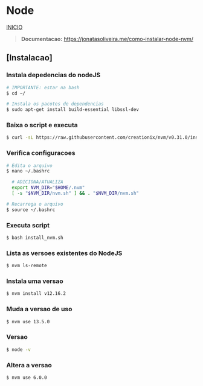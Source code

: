 # Node

[INICIO](../README.md)

> **Documentacao:** https://jonatasoliveira.me/como-instalar-node-nvm/

## [Instalacao]

### Instala depedencias do nodeJS

```bash
# IMPORTANTE: estar na bash
$ cd ~/

# Instala os pacotes de dependencias
$ sudo apt-get install build-essential libssl-dev
```

### Baixa o script e executa

```bash
$ curl -sL https://raw.githubusercontent.com/creationix/nvm/v0.31.0/install.sh -o install_nvm.sh
```

### Verifica configuracoes

```bash
# Edita o arquivo
$ nano ~/.bashrc

  # ADICIONA/ATUALIZA
  export NVM_DIR="$HOME/.nvm"
  [ -s "$NVM_DIR/nvm.sh" ] && . "$NVM_DIR/nvm.sh"

# Recarrega o arquivo
$ source ~/.bashrc
```

### Executa script

```bash
$ bash install_nvm.sh
```

### Lista as versoes existentes do NodeJS

```bash
$ nvm ls-remote
```

### Instala uma versao

```bash
$ nvm install v12.16.2
```

### Muda a versao de uso

```bash
$ nvm use 13.5.0
```

### Versao

```bash
$ node -v
```

### Altera a versao

```bash
$ nvm use 6.0.0
```

